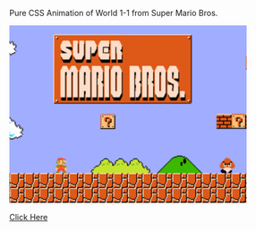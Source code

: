 Pure CSS Animation of World 1-1 from Super Mario Bros.

![Super Mario Bros](./smb-intro.png)

[Click Here](https://hanashiro.github.io/pure-css-mario-1-1)